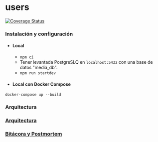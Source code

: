 # users

[![Coverage Status](https://coveralls.io/repos/github/spotifiuby-taller2/demo-media/badge.svg?branch=main&t=2P4ONd)](https://coveralls.io/github/spotifiuby-taller2/demo-media?branch=main)

### Instalación y configuración

- #### Local
    * `npm ci`
    * Tener levantada PostgreSLQ en `localhost:5432` con una base de datos "media_db".
    * `npm run startdev`

- #### Local con Docker Compose
```
docker-compose up --build
```

### Arquitectura

### [Arquitectura](https://drive.google.com/file/d/1aOISbgnXT0ToTs0DnvuCf7xsU4iSmJUU/view?usp=sharing)

### [Bitácora y Postmortem](https://spotifiuby-taller2.github.io/bitacora/)
